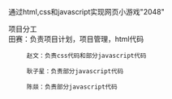 通过html,css和javascript实现网页小游戏"2048"

项目分工   
         田赛：负责项目计划，项目管理，html代码
         
         赵文：负责css代码和部分javascript代码
         
         耿子星：负责部分javascript代码
         
         陈燚：负责部分javascript代码
         
